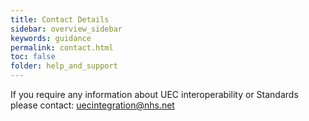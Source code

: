 ```yaml
---
title: Contact Details
sidebar: overview_sidebar
keywords: guidance
permalink: contact.html
toc: false
folder: help_and_support
---
```


If you require any information about UEC interoperability or Standards please contact: [uecintegration@nhs.net](mailto:uecintegration@nhs.net)
